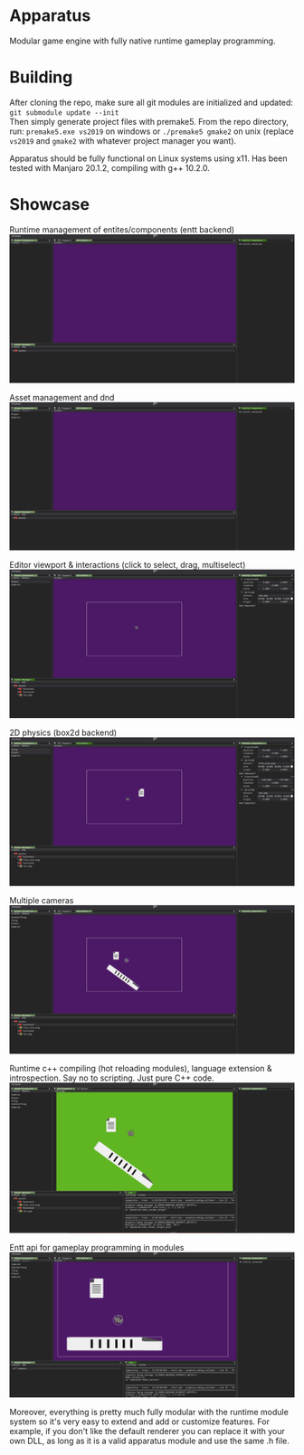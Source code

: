 # Apparatus
Modular game engine with fully native runtime gameplay
programming.

# Building
After cloning the repo, make sure all git modules are initialized and updated:
`git submodule update --init`
<br>Then simply generate project files with premake5. From the repo directory, run: `premake5.exe vs2019` on windows or `./premake5 gmake2` on unix (replace `vs2019` and `gmake2` with whatever project manager you want).

Apparatus should be fully functional on Linux systems using x11. Has been tested with Manjaro 20.1.2, compiling with g++ 10.2.0.

# Showcase
Runtime management of entites/components (entt backend)
![](repo/entitiescomponents.gif)

Asset management and dnd
![](repo/assetmanagement.gif)

Editor viewport & interactions (click to select, drag, multiselect)
![](repo/editorinteraction.gif)

2D physics (box2d backend)
![](repo/2dphysics.gif)

Multiple cameras
![](repo/multiplecameras.gif)

Runtime c++ compiling (hot reloading modules), language extension & introspection. Say no to scripting. Just pure C++ code.
![](repo/runtimecpp.gif)

Entt api for gameplay programming in modules
![](repo/runtimecppentt.gif)

Moreover, everything is pretty much fully modular with the runtime module system so it's very easy to extend and add or customize features. For example, if you don't like the default renderer you can replace it with your own DLL, as long as it is a valid apparatus module and use the same .h file.